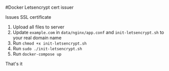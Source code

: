 #Docker Letsencrypt cert issuer

Issues SSL certificate

1. Upload all files to server
2. Update `example.com` in `data/nginx/app.conf` and `init-letsencrypt.sh` to your real domain name
3. Run `chmod +x init-letsencrypt.sh`
4. Run `sudo ./init-letsencrypt.sh`
5. Run `docker-compose up`

That's it
